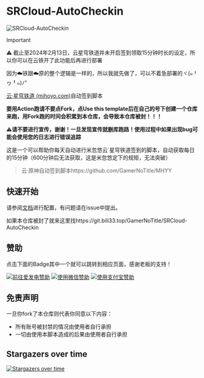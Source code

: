 # SRCloud-AutoCheckin

![SRCloud-AutoCheckin](https://socialify.git.ci/GamerNoTitle/SRCloud-AutoCheckin/image?forks=1&language=1&name=1&owner=1&stargazers=1&theme=Light)

> [!IMPORTANT]
> ⚠️ 截止至2024年2月13日，云星穹铁道并未开启签到领取15分钟时长的设定，所以你可以在云铁开了此功能后再进行部署
> 
> 因为☁️铁跟☁️原的整个逻辑是一样的，所以我就先做了，可以不着急部署的ヾ(๑╹ヮ╹๑)ﾉ”

[云·星穹铁道 (mihoyo.com)](https://sr.mihoyo.com/cloud/#/)自动签到脚本

**要用Action跑请不要点Fork，点Use this template后在自己的号下创建一个仓库来跑，用Fork跑的时间会积累到本仓库，会导致本仓库被封！！！**

**⚠️请不要进行宣传，谢谢！一旦发现宣传就删库跑路！使用过程中如果出现bug可能会使用您的日志进行错误追踪**

这是一个可以帮助你每天自动进行米忽悠云`星穹铁道签到的脚本，自动获取每日的15分钟（600分钟后无法获取，这是米忽悠定下的规矩，无法突破）

> 云·原神自动签到脚本https://github.com/GamerNoTitle/MHYY

## 快速开始

请参阅[文档](https://bili33.top/posts/SRCloud-AutoCheckin-Manual/)进行配置，有问题请在issue中提出。

如果本仓库被封了就来这里找https://git.bili33.top/GamerNoTitle/SRCloud-AutoCheckin

## 赞助
点击下面的Badge其中一个就可以跳转到相应页面，感谢老板的支持！

<a href="https://afdian.net/@GamerNoTitle"><img src="https://img.shields.io/badge/%E7%88%B1%E5%8F%91%E7%94%B5-GamerNoTitle-%238e8cd8?style=for-the-badge" alt="前往爱发电赞助" width=auto height=auto border="0" /></a> <a href="https://cdn.jsdelivr.net/gh/GamerNoTitle/Picture-repo@master/img/Donate/WeChatPay.png"><img src="https://img.shields.io/badge/%E5%BE%AE%E4%BF%A1%E6%94%AF%E4%BB%98-GamerNoTitle-%2304BE02?style=for-the-badge" alt="使用微信赞助" width=auto height=auto border="0" /></a> <a href="https://cdn.jsdelivr.net/gh/GamerNoTitle/Picture-repo@master/img/Donate/AliPay.jpg"><img src="https://img.shields.io/badge/%E6%94%AF%E4%BB%98%E5%AE%9D%E6%94%AF%E4%BB%98-GamerNoTitle-%231678FF?style=for-the-badge" alt="使用支付宝赞助" width=auto height=auto border="0" /></a>

## 免责声明

一旦你fork了本仓库则代表你同意以下内容：

- 所有账号被封禁的情况由使用者自行承担
- 一切由使用本脚本造成的后果由使用者自行承担


## Stargazers over time

[![Stargazers over time](https://starchart.cc/GamerNoTitle/SRCloud-AutoCheckin.svg)](https://starchart.cc/GamerNoTitle/SRCloud-AutoCheckin)
